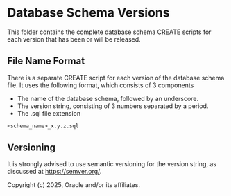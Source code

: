 # Database Schema Versions

This folder contains the complete database schema CREATE scripts for each version that has been or will be released.

## File Name Format

There is a separate CREATE script for each version of the database schema file. It uses the following format, which consists of 3 components

- The name of the database schema, followed by an underscore.
- The version string, consisting of 3 numbers separated by a period.
- The .sql file extension

```txt
<schema_name>_x.y.z.sql
```

## Versioning

It is strongly advised to use semantic versioning for the version string, as discussed at <https://semver.org/>.

Copyright (c) 2025, Oracle and/or its affiliates.
